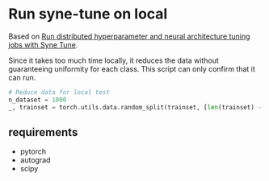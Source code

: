 # Run syne-tune on local

Based on [Run distributed hyperparameter and neural architecture tuning jobs with Syne Tune](https://aws.amazon.com/jp/blogs/machine-learning/run-distributed-hyperparameter-and-neural-architecture-tuning-jobs-with-syne-tune/).

Since it takes too much time locally, it reduces the data without guaranteeing uniformity for each class.
This script can only confirm that it can run.

```python
# Reduce data for local test
n_dataset = 1000
_, trainset = torch.utils.data.random_split(trainset, [len(trainset) - n_dataset, n_dataset])
```

## requirements
- pytorch
- autograd
- scipy

